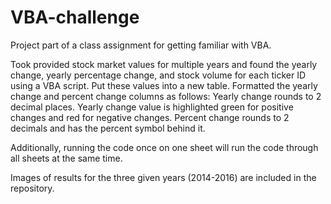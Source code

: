 # VBA-challenge
Project part of a class assignment for getting familiar with VBA.

Took provided stock market values for multiple years and found the yearly change, yearly percentage change, and stock volume for each ticker ID using a VBA script.
Put these values into a new table.
Formatted the yearly change and percent change columns as follows:
  Yearly change rounds to 2 decimal places.
  Yearly change value is highlighted green for positive changes and red for negative changes.
  Percent change rounds to 2 decimals and has the percent symbol behind it.

Additionally, running the code once on one sheet will run the code through all sheets at the same time.

Images of results for the three given years (2014-2016) are included in the repository.
